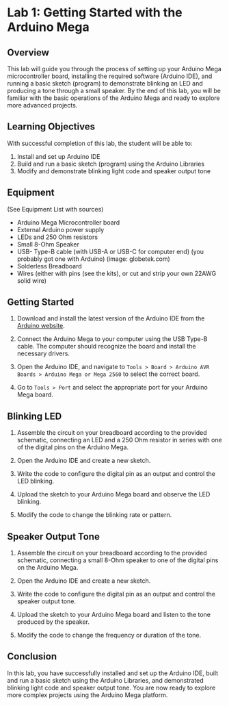 # Lab 1: Getting Started with the Arduino Mega

## Overview

This lab will guide you through the process of setting up your Arduino Mega microcontroller board, installing the required software (Arduino IDE), and running a basic sketch (program) to demonstrate blinking an LED and producing a tone through a small speaker. By the end of this lab, you will be familiar with the basic operations of the Arduino Mega and ready to explore more advanced projects.

## Learning Objectives

With successful completion of this lab, the student will be able to:

1. Install and set up Arduino IDE
2. Build and run a basic sketch (program) using the Arduino Libraries
3. Modify and demonstrate blinking light code and speaker output tone

## Equipment

(See Equipment List with sources)

* Arduino Mega Microcontroller board
* External Arduino power supply
* LEDs and 250 Ohm resistors
* Small 8-Ohm Speaker
* USB- Type-B cable (with USB-A or USB-C for computer end) (you probably got one with Arduino) (image: globetek.com)
* Solderless Breadboard
* Wires (either with pins (see the kits), or cut and strip your own 22AWG solid wire)

## Getting Started

1. Download and install the latest version of the Arduino IDE from the [Arduino website](https://www.arduino.cc/en/software).

2. Connect the Arduino Mega to your computer using the USB Type-B cable. The computer should recognize the board and install the necessary drivers.

3. Open the Arduino IDE, and navigate to `Tools > Board > Arduino AVR Boards > Arduino Mega or Mega 2560` to select the correct board.

4. Go to `Tools > Port` and select the appropriate port for your Arduino Mega board.

## Blinking LED

1. Assemble the circuit on your breadboard according to the provided schematic, connecting an LED and a 250 Ohm resistor in series with one of the digital pins on the Arduino Mega.

2. Open the Arduino IDE and create a new sketch.

3. Write the code to configure the digital pin as an output and control the LED blinking.

4. Upload the sketch to your Arduino Mega board and observe the LED blinking.

5. Modify the code to change the blinking rate or pattern.

## Speaker Output Tone

1. Assemble the circuit on your breadboard according to the provided schematic, connecting a small 8-Ohm speaker to one of the digital pins on the Arduino Mega.

2. Open the Arduino IDE and create a new sketch.

3. Write the code to configure the digital pin as an output and control the speaker output tone.

4. Upload the sketch to your Arduino Mega board and listen to the tone produced by the speaker.

5. Modify the code to change the frequency or duration of the tone.

## Conclusion

In this lab, you have successfully installed and set up the Arduino IDE, built and run a basic sketch using the Arduino Libraries, and demonstrated blinking light code and speaker output tone. You are now ready to explore more complex projects using the Arduino Mega platform.

